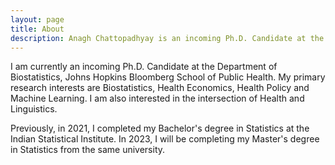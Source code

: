 ```yaml
---
layout: page
title: About
description: Anagh Chattopadhyay is an incoming Ph.D. Candidate at the Department of Biostatistics, Johns Hopkins Bloomberg School of Public Health.
---
```


I am currently an incoming Ph.D. Candidate at the Department of Biostatistics, Johns Hopkins Bloomberg School of Public Health. My primary research interests are Biostatistics, Health Economics, Health Policy and Machine Learning. I am also interested in the intersection of Health and Linguistics.

Previously, in 2021, I completed my Bachelor's degree in Statistics at the Indian Statistical Institute. In 2023, I will be completing my Master's degree in Statistics from the same university.
